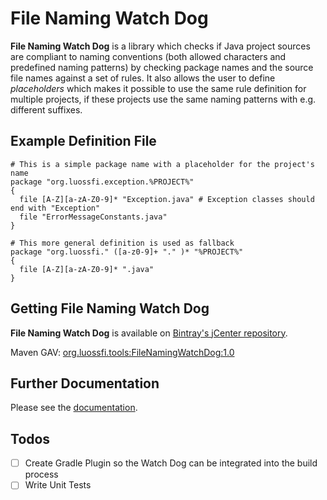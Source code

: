 # File Naming Watch Dog

**File Naming Watch Dog** is a library which checks if Java project sources are compliant to naming conventions
(both allowed characters and predefined naming patterns) by checking package names and the source file names against a set of rules.
It also allows the user to define *placeholders* which makes it possible to use the same rule definition for multiple projects,
if these projects use the same naming patterns with e.g. different suffixes.

## Example Definition File
```
# This is a simple package name with a placeholder for the project's name
package "org.luossfi.exception.%PROJECT%"
{
  file [A-Z][a-zA-Z0-9]* "Exception.java" # Exception classes should end with "Exception"
  file "ErrorMessageConstants.java"
}

# This more general definition is used as fallback
package "org.luossfi." ([a-z0-9]+ "." )* "%PROJECT%"
{
  file [A-Z][a-zA-Z0-9]* ".java"
}
```

## Getting File Naming Watch Dog
**File Naming Watch Dog** is available on [Bintray's jCenter repository](https://bintray.com/bintray/jcenter).

Maven GAV: [org.luossfi.tools:FileNamingWatchDog:1.0](https://bintray.com/luossfi/org.luossfi/FileNamingWatchDog/1.0)

## Further Documentation
Please see the [documentation](./doc/FileNamingWatchDog.md).

## Todos

- [ ] Create Gradle Plugin so the Watch Dog can be integrated into the build process
- [ ] Write Unit Tests
